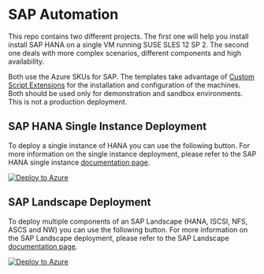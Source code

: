 # SAP Automation
This repo contains two different projects. The first one will help you install install SAP HANA on a single VM running SUSE SLES 12 SP 2. The second one deals with more complex scenarios, different components and high availability.

 Both use the Azure SKUs for SAP. The templates take advantage of [Custom Script Extensions](https://github.com/Azure/azure-linux-extensions/tree/master/CustomScript) for the installation and configuration of the machines. Both should be used only for demonstration and sandbox environments. This is not a production deployment.

## SAP HANA Single Instance Deployment
To deploy a single instance of HANA you can use the following button. For more information on the single instance deployment, please refer to the SAP HANA single instance [documentation page](https://github.com/AzureCAT-GSI/Hana-Test-Deploy/blob/master/README-single.md).

[![Deploy to Azure](http://azuredeploy.net/deploybutton.png)](https://portal.azure.com/#create/Microsoft.Template/uri/https%3A%2F%2Fraw.githubusercontent.com%2Fshortkidd610%2FSAP-HANA-S4%2Fmaster%2Fazuredeploy.json)

## SAP Landscape Deployment
To deploy multiple components of an SAP Landscape (HANA, ISCSI, NFS, ASCS and NW) you can use the following button. For more information on the SAP Landscape  deployment, please refer to the SAP Landscape [documentation page](https://github.com/AzureCAT-GSI/Hana-Test-Deploy/blob/master/README-full.md).

[![Deploy to Azure](http://azuredeploy.net/deploybutton.png)](https://portal.azure.com/#create/Microsoft.Template/uri/https%3A%2F%2Fraw.githubusercontent.com%2Fshortkidd610%2FSAP-HANA-S4%2Fmaster%2Fazuredeploy-full.json)






